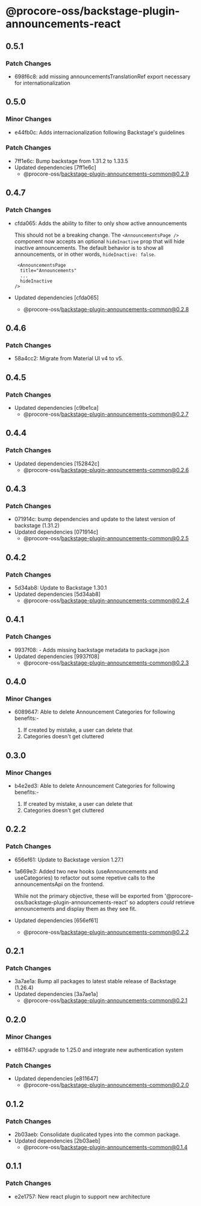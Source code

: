 # @procore-oss/backstage-plugin-announcements-react

## 0.5.1

### Patch Changes

- 698f6c8: add missing announcementsTranslationRef export necessary for internationalization

## 0.5.0

### Minor Changes

- e44fb0c: Adds internacionalization following Backstage's guidelines

### Patch Changes

- 7ff1e6c: Bump backstage from 1.31.2 to 1.33.5
- Updated dependencies [7ff1e6c]
  - @procore-oss/backstage-plugin-announcements-common@0.2.9

## 0.4.7

### Patch Changes

- cfda065: Adds the ability to filter to only show active announcements

  This should not be a breaking change. The `<AnnouncementsPage />` component now accepts an optional `hideInactive` prop that will hide inactive announcements. The default behavior is to show all announcements, or in other words, `hideInactive: false`.

  ```tsx
   <AnnouncementsPage
    title="Announcements"
    ...
    hideInactive
  />
  ```

- Updated dependencies [cfda065]
  - @procore-oss/backstage-plugin-announcements-common@0.2.8

## 0.4.6

### Patch Changes

- 58a4cc2: Migrate from Material UI v4 to v5.

## 0.4.5

### Patch Changes

- Updated dependencies [c9be1ca]
  - @procore-oss/backstage-plugin-announcements-common@0.2.7

## 0.4.4

### Patch Changes

- Updated dependencies [152842c]
  - @procore-oss/backstage-plugin-announcements-common@0.2.6

## 0.4.3

### Patch Changes

- 071914c: bump dependencies and update to the latest version of backstage (1.31.2)
- Updated dependencies [071914c]
  - @procore-oss/backstage-plugin-announcements-common@0.2.5

## 0.4.2

### Patch Changes

- 5d34ab8: Update to Backstage 1.30.1
- Updated dependencies [5d34ab8]
  - @procore-oss/backstage-plugin-announcements-common@0.2.4

## 0.4.1

### Patch Changes

- 9937f08: - Adds missing backstage metadata to package.json
- Updated dependencies [9937f08]
  - @procore-oss/backstage-plugin-announcements-common@0.2.3

## 0.4.0

### Minor Changes

- 6089647: Able to delete Announcement Categories for following benefits:-

  1. If created by mistake, a user can delete that
  2. Categories doesn't get cluttered

## 0.3.0

### Minor Changes

- b4e2ed3: Able to delete Announcement Categories for following benefits:-

  1. If created by mistake, a user can delete that
  2. Categories doesn't get cluttered

## 0.2.2

### Patch Changes

- 656ef61: Update to Backstage version 1.27.1
- 1a669e3: Added two new hooks (useAnnouncements and useCategories) to refactor out some repetive calls to the announcementsApi on the frontend.

  While not the primary objective, these will be exported from '@procore-oss/backstage-plugin-announcements-react' so adopters _could_ retrieve announcements and display them as they see fit.

- Updated dependencies [656ef61]
  - @procore-oss/backstage-plugin-announcements-common@0.2.2

## 0.2.1

### Patch Changes

- 3a7ae1a: Bump all packages to latest stable release of Backstage (1.26.4)
- Updated dependencies [3a7ae1a]
  - @procore-oss/backstage-plugin-announcements-common@0.2.1

## 0.2.0

### Minor Changes

- e811647: upgrade to 1.25.0 and integrate new authentication system

### Patch Changes

- Updated dependencies [e811647]
  - @procore-oss/backstage-plugin-announcements-common@0.2.0

## 0.1.2

### Patch Changes

- 2b03aeb: Consolidate duplicated types into the common package.
- Updated dependencies [2b03aeb]
  - @procore-oss/backstage-plugin-announcements-common@0.1.4

## 0.1.1

### Patch Changes

- e2e1757: New react plugin to support new architecture
